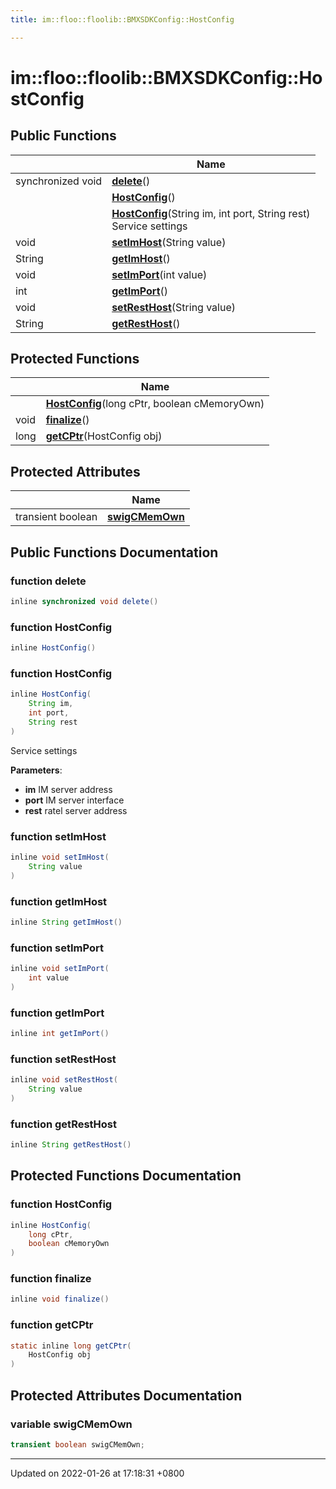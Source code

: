 ```yaml
---
title: im::floo::floolib::BMXSDKConfig::HostConfig

---
```


# im::floo::floolib::BMXSDKConfig::HostConfig





## Public Functions

|                | Name           |
| -------------- | -------------- |
| synchronized void | **[delete](classim_1_1floo_1_1floolib_1_1_b_m_x_s_d_k_config_1_1_host_config.md#function-delete)**() |
| | **[HostConfig](classim_1_1floo_1_1floolib_1_1_b_m_x_s_d_k_config_1_1_host_config.md#function-hostconfig)**() |
| | **[HostConfig](classim_1_1floo_1_1floolib_1_1_b_m_x_s_d_k_config_1_1_host_config.md#function-hostconfig)**(String im, int port, String rest)<br>Service settings  |
| void | **[setImHost](classim_1_1floo_1_1floolib_1_1_b_m_x_s_d_k_config_1_1_host_config.md#function-setimhost)**(String value) |
| String | **[getImHost](classim_1_1floo_1_1floolib_1_1_b_m_x_s_d_k_config_1_1_host_config.md#function-getimhost)**() |
| void | **[setImPort](classim_1_1floo_1_1floolib_1_1_b_m_x_s_d_k_config_1_1_host_config.md#function-setimport)**(int value) |
| int | **[getImPort](classim_1_1floo_1_1floolib_1_1_b_m_x_s_d_k_config_1_1_host_config.md#function-getimport)**() |
| void | **[setRestHost](classim_1_1floo_1_1floolib_1_1_b_m_x_s_d_k_config_1_1_host_config.md#function-setresthost)**(String value) |
| String | **[getRestHost](classim_1_1floo_1_1floolib_1_1_b_m_x_s_d_k_config_1_1_host_config.md#function-getresthost)**() |

## Protected Functions

|                | Name           |
| -------------- | -------------- |
| | **[HostConfig](classim_1_1floo_1_1floolib_1_1_b_m_x_s_d_k_config_1_1_host_config.md#function-hostconfig)**(long cPtr, boolean cMemoryOwn) |
| void | **[finalize](classim_1_1floo_1_1floolib_1_1_b_m_x_s_d_k_config_1_1_host_config.md#function-finalize)**() |
| long | **[getCPtr](classim_1_1floo_1_1floolib_1_1_b_m_x_s_d_k_config_1_1_host_config.md#function-getcptr)**(HostConfig obj) |

## Protected Attributes

|                | Name           |
| -------------- | -------------- |
| transient boolean | **[swigCMemOwn](classim_1_1floo_1_1floolib_1_1_b_m_x_s_d_k_config_1_1_host_config.md#variable-swigcmemown)**  |

## Public Functions Documentation

### function delete

```java
inline synchronized void delete()
```


### function HostConfig

```java
inline HostConfig()
```


### function HostConfig

```java
inline HostConfig(
    String im,
    int port,
    String rest
)
```

Service settings 

**Parameters**: 

  * **im** IM server address 
  * **port** IM server interface 
  * **rest** ratel server address 


### function setImHost

```java
inline void setImHost(
    String value
)
```


### function getImHost

```java
inline String getImHost()
```


### function setImPort

```java
inline void setImPort(
    int value
)
```


### function getImPort

```java
inline int getImPort()
```


### function setRestHost

```java
inline void setRestHost(
    String value
)
```


### function getRestHost

```java
inline String getRestHost()
```


## Protected Functions Documentation

### function HostConfig

```java
inline HostConfig(
    long cPtr,
    boolean cMemoryOwn
)
```


### function finalize

```java
inline void finalize()
```


### function getCPtr

```java
static inline long getCPtr(
    HostConfig obj
)
```


## Protected Attributes Documentation

### variable swigCMemOwn

```java
transient boolean swigCMemOwn;
```


-------------------------------

Updated on 2022-01-26 at 17:18:31 +0800